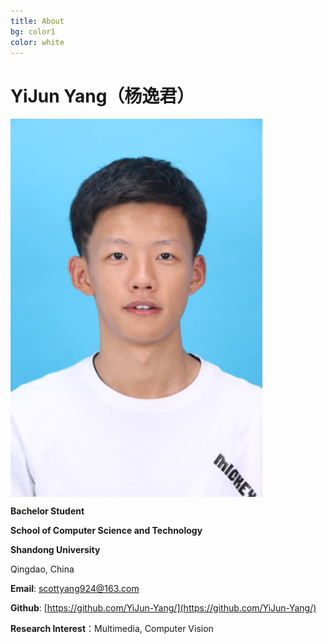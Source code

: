```yaml
---
title: About
bg: color1
color: white
---
```


# YiJun Yang（杨逸君）


<div class="row small center column">
  <img style="float:left; display: block; height:80%; width: 80%;" src="img/yyj.png" alt="YiJun Yang">
</div>


**Bachelor Student**

**School of Computer Science and Technology**

**Shandong University**

Qingdao, China

**Email**: [scottyang924@163.com](scottyang924@163.com)

**Github**: [https://github.com/YiJun-Yang/](https://github.com/YiJun-Yang/)

**Research Interest**：Multimedia, Computer Vision


